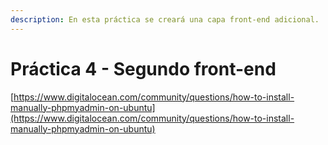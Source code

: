 ```yaml
---
description: En esta práctica se creará una capa front-end adicional.
---
```


# Práctica 4 - Segundo front-end

[https://www.digitalocean.com/community/questions/how-to-install-manually-phpmyadmin-on-ubuntu](https://www.digitalocean.com/community/questions/how-to-install-manually-phpmyadmin-on-ubuntu)

